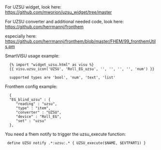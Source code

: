 For UZSU widget, look here: https://github.com/mworion/uzsu_widget/tree/master

For UZSU converter and additional needed code, look here: https://github.com/herrmannj/fronthem

especially here: https://github.com/herrmannj/fronthem/blob/master/FHEM/99_fronthemUtils.pm

SmartVISU usage example:

      {% import "widget_uzsu.html" as visu %}
      {{ visu.uzsu_icon('UZSU', 'Roll_EG_uzsu', '', '', '', '', 'num') }}
      
      supported types are 'bool', 'num', 'text', 'list'

Fronthem config example:

      {
      "EG_blind_uzsu" : {
         "reading" : "uzsu",
         "type" : "item",
         "converter" : "UZSU",
         "device" : "Roll_EG",
         "set" : "uzsu"
      },

You need a fhem notify to trigger the uzsu_execute function:
   
     define UZSU notify .*:uzsu:.* { UZSU_execute($NAME, $EVTPART1) }
